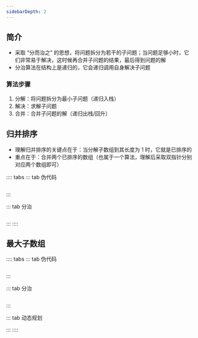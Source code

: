 ```yaml
---
sidebarDepth: 2
---
```


## 简介

+ 采取 “分而治之” 的思想，将问题拆分为若干的子问题；当问题足够小时，它们非常易于解决，这时候再合并子问题的结果，最后得到问题的解
+ 分治算法在结构上是递归的，它会递归调用自身解决子问题



### 算法步骤

1. 分解：将问题拆分为最小子问题（递归入栈）
2. 解决：求解子问题
3. 合并：合并子问题的解（递归出栈/回升）



## 归并排序

+ 理解归并排序的关键点在于：当分解子数组到其长度为 1 时，它就是已排序的
+ 重点在于：合并两个已排序的数组（也属于一个算法，理解后采取双指针分别对应两个数组即可）


:::: tabs
::: tab 伪代码
```

```
:::

::: tab 分治
```js

```
:::
::::



## 最大子数组

:::: tabs
::: tab 伪代码
```

```
:::

::: tab 分治
```js

```
:::

::: tab 动态规划

:::
::::


